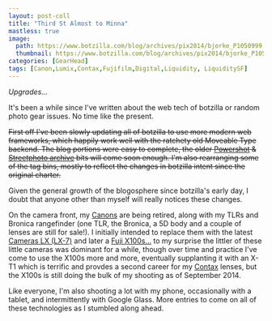 ```yaml
---
layout: post-coll
title: "Third St Almost to Minna"
mastless: true
image:
  path: https://www.botzilla.com/blog/archives/pix2014/bjorke_P1050999.jpg
  thumbnail: https://www.botzilla.com/blog/archives/pix2014/bjorke_P1050999.jpg
categories: [GearHead]
tags: [Canon,Lumix,Contax,Fujifilm,Digital,Liquidity, LiquiditySF]
---
```


<i>Upgrades...</i>

<!--more-->

It's been a while since I've written about the web tech of botzilla or random photo gear issues. No time like the present.

<s>First off I've been slowly updating all of botzilla to use more modern web frameworks, which happily work well with the ratchety old Moveable Type backend. The blog portions were easy to complete, the older <a href="/photo/g1links.html">Powershot</a> & <a href="/photo/salon/gindex.html">Streetphoto archive</a> bits will come soon enough. I'm also rearranging some of the tag bins, mostly to reflect the changes in botzilla intent since the original charter.</s>

Given the general growth of the blogosphere since botzilla's early day, I doubt that anyone other than myself will really notices these changes.

On the camera front, my <a href="archives/cat_canon.html">Canons</a> are being retired, along with my TLRs and Bronica rangefinder (one TLR, the Bronica, a 5D body and a couple of lenses are still for sale!). I initially intended to replace them with the latest <a href="archives/cat_leicasonic.html">Cameras LX (LX-7)</a> and later a <a href="archives/cat_fujifilm.html">Fuji X100s&hellip;</a> to my surprise the littler of these little cameras was dominant for a while, though over time and practice I've come to use the X100s more and more, eventually supplanting it with an X-T1 which is terrific and provdes a second career for my <a href="archives/cat_contax.html">Contax</a> lenses, but the X100s is still doing the bulk of my shooting as of September 2014.

Like everyone, I'm also shooting a lot with my phone, occasionally with a tablet, and intermittently with Google Glass. More entries to come on all of these technologies as I stumbled along ahead.
